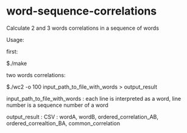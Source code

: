 # word-sequence-correlations
Calculate 2 and 3 words correlations in a sequence of words

Usage:

first:

$./make

two words correlations:

$./wc2 -o 100 input_path_to_file_with_words > output_result

input_path_to_file_with_words : each line is interpreted as a word, line number is a sequence number of a word

output_result : CSV : wordA, wordB, ordered_correlation_AB, ordered_correaltion_BA, common_correlation

